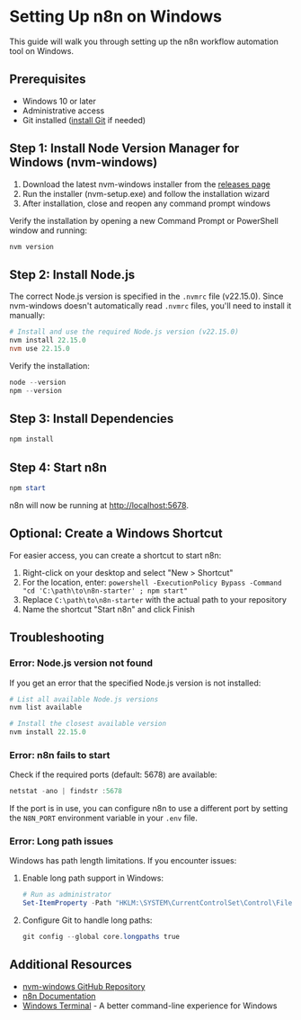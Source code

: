 # Setting Up n8n on Windows

This guide will walk you through setting up the n8n workflow automation tool on Windows.

## Prerequisites

- Windows 10 or later
- Administrative access
- Git installed ([install Git](https://git-scm.com/download/win) if needed)

## Step 1: Install Node Version Manager for Windows (nvm-windows)

1. Download the latest nvm-windows installer from the [releases page](https://github.com/coreybutler/nvm-windows/releases)
2. Run the installer (nvm-setup.exe) and follow the installation wizard
3. After installation, close and reopen any command prompt windows

Verify the installation by opening a new Command Prompt or PowerShell window and running:

```powershell
nvm version
```

## Step 2: Install Node.js

The correct Node.js version is specified in the `.nvmrc` file (v22.15.0). Since nvm-windows doesn't automatically read `.nvmrc` files, you'll need to install it manually:

```powershell
# Install and use the required Node.js version (v22.15.0)
nvm install 22.15.0
nvm use 22.15.0
```

Verify the installation:

```powershell
node --version
npm --version
```

## Step 3: Install Dependencies

```powershell
npm install
```

## Step 4: Start n8n

```powershell
npm start
```

n8n will now be running at [http://localhost:5678](http://localhost:5678).

## Optional: Create a Windows Shortcut

For easier access, you can create a shortcut to start n8n:

1. Right-click on your desktop and select "New > Shortcut"
2. For the location, enter: `powershell -ExecutionPolicy Bypass -Command "cd 'C:\path\to\n8n-starter' ; npm start"`
3. Replace `C:\path\to\n8n-starter` with the actual path to your repository
4. Name the shortcut "Start n8n" and click Finish

## Troubleshooting

### Error: Node.js version not found

If you get an error that the specified Node.js version is not installed:

```powershell
# List all available Node.js versions
nvm list available

# Install the closest available version
nvm install 22.15.0
```

### Error: n8n fails to start

Check if the required ports (default: 5678) are available:

```powershell
netstat -ano | findstr :5678
```

If the port is in use, you can configure n8n to use a different port by setting the `N8N_PORT` environment variable in your `.env` file.

### Error: Long path issues

Windows has path length limitations. If you encounter issues:

1. Enable long path support in Windows:
   ```powershell
   # Run as administrator
   Set-ItemProperty -Path "HKLM:\SYSTEM\CurrentControlSet\Control\FileSystem" -Name "LongPathsEnabled" -Value 1
   ```

2. Configure Git to handle long paths:
   ```powershell
   git config --global core.longpaths true
   ```

## Additional Resources

- [nvm-windows GitHub Repository](https://github.com/coreybutler/nvm-windows)
- [n8n Documentation](https://docs.n8n.io/)
- [Windows Terminal](https://aka.ms/terminal) - A better command-line experience for Windows